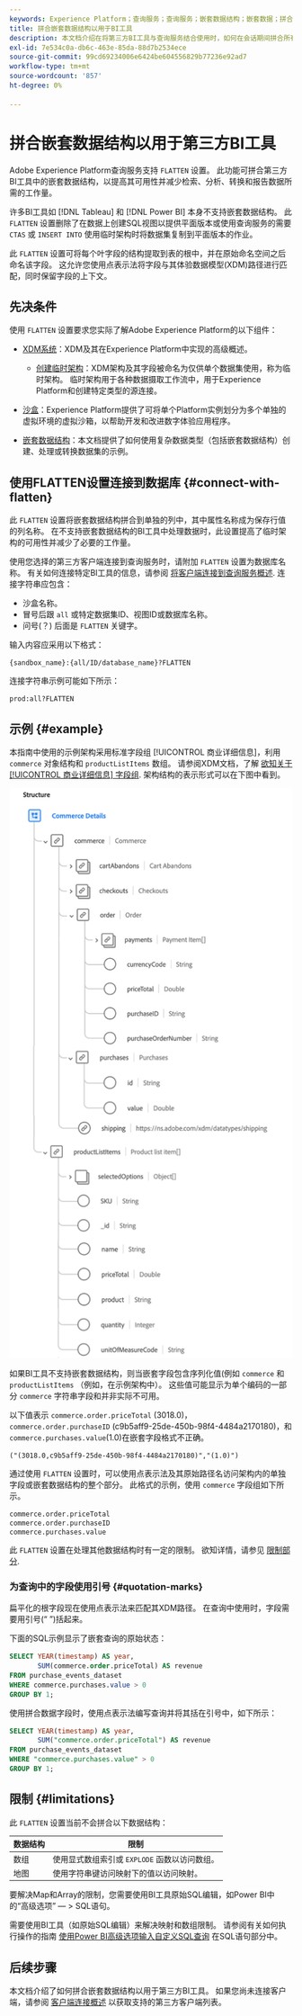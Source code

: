 ```yaml
---
keywords: Experience Platform；查询服务；查询服务；嵌套数据结构；嵌套数据；拼合；拼合嵌套数据；
title: 拼合嵌套数据结构以用于BI工具
description: 本文档介绍在将第三方BI工具与查询服务结合使用时，如何在会话期间拼合所有表和视图的XDM架构。
exl-id: 7e534c0a-db6c-463e-85da-88d7b2534ece
source-git-commit: 99cd69234006e6424be604556829b77236e92ad7
workflow-type: tm+mt
source-wordcount: '857'
ht-degree: 0%

---
```


# 拼合嵌套数据结构以用于第三方BI工具

Adobe Experience Platform查询服务支持 `FLATTEN` 设置。 此功能可拼合第三方BI工具中的嵌套数据结构，以提高其可用性并减少检索、分析、转换和报告数据所需的工作量。

许多BI工具如 [!DNL Tableau] 和 [!DNL Power BI] 本身不支持嵌套数据结构。 此 `FLATTEN` 设置删除了在数据上创建SQL视图以提供平面版本或使用查询服务的需要 `CTAS` 或 `INSERT INTO` 使用临时架构时将数据集复制到平面版本的作业。

此 `FLATTEN` 设置可将每个叶字段的结构提取到表的根中，并在原始命名空间之后命名该字段。 这允许您使用点表示法将字段与其体验数据模型(XDM)路径进行匹配，同时保留字段的上下文。

## 先决条件

使用 `FLATTEN` 设置要求您实际了解Adobe Experience Platform的以下组件：

* [XDM系统](../../xdm/home.md)：XDM及其在Experience Platform中实现的高级概述。

   * [创建临时架构](../../xdm/tutorials/ad-hoc.md)：XDM架构及其字段被命名为仅供单个数据集使用，称为临时架构。 临时架构用于各种数据摄取工作流中，用于Experience Platform和创建特定类型的源连接。

* [沙盒](../../sandboxes/home.md)：Experience Platform提供了可将单个Platform实例划分为多个单独的虚拟环境的虚拟沙箱，以帮助开发和改进数字体验应用程序。

* [嵌套数据结构](./nested-data-structures.md)：本文档提供了如何使用复杂数据类型（包括嵌套数据结构）创建、处理或转换数据集的示例。

## 使用FLATTEN设置连接到数据库 {#connect-with-flatten}

此 `FLATTEN` 设置将嵌套数据结构拼合到单独的列中，其中属性名称成为保存行值的列名称。 在不支持嵌套数据结构的BI工具中处理数据时，此设置提高了临时架构的可用性并减少了必要的工作量。

使用您选择的第三方客户端连接到查询服务时，请附加 `FLATTEN` 设置为数据库名称。 有关如何连接特定BI工具的信息，请参阅 [将客户端连接到查询服务概述](../clients/overview.md). 连接字符串应包含：

* 沙盒名称。
* 冒号后跟 `all` 或特定数据集ID、视图ID或数据库名称。
* 问号(？) 后面是 `FLATTEN` 关键字。

输入内容应采用以下格式：

```terminal
{sandbox_name}:{all/ID/database_name}?FLATTEN
```

连接字符串示例可能如下所示：

```terminal
prod:all?FLATTEN
```

## 示例 {#example}

本指南中使用的示例架构采用标准字段组 [!UICONTROL 商业详细信息]，利用 `commerce` 对象结构和 `productListItems` 数组。 请参阅XDM文档，了解 [欲知关于 [!UICONTROL 商业详细信息] 字段组](../../xdm/field-groups/event/commerce-details.md). 架构结构的表示形式可以在下图中看到。

![商务详细信息字段组的架构图，包括 `commerce` 和 `productListItems` 结构。](../images/essential-concepts/commerce-details.png)

如果BI工具不支持嵌套数据结构，则当嵌套字段包含序列化值(例如 `commerce` 和 `productListItems` （例如，在示例架构中）。 这些值可能显示为单个编码的一部分 `commerce` 字符串字段和并非实际不可用。

以下值表示 `commerce.order.priceTotal` (3018.0)， `commerce.order.purchaseID` (c9b5aff9-25de-450b-98f4-4484a2170180)，和 `commerce.purchases.value`(1.0)在嵌套字段格式不正确。

```terminal
("(3018.0,c9b5aff9-25de-450b-98f4-4484a2170180)","(1.0)")
```

通过使用 `FLATTEN` 设置时，可以使用点表示法及其原始路径名访问架构内的单独字段或嵌套数据结构的整个部分。 此格式的示例，使用 `commerce` 字段组如下所示。

```terminal
commerce.order.priceTotal
commerce.order.purchaseID
commerce.purchases.value
```

此 `FLATTEN` 设置在处理其他数据结构时有一定的限制。 欲知详情，请参见 [限制部分](#limitations).

### 为查询中的字段使用引号 {#quotation-marks}

扁平化的根字段现在使用点表示法来匹配其XDM路径。 在查询中使用时，字段需要用引号(“ ”)括起来。

下面的SQL示例显示了嵌套查询的原始状态：

```sql
SELECT YEAR(timestamp) AS year,
       SUM(commerce.order.priceTotal) AS revenue
FROM purchase_events_dataset
WHERE commerce.purchases.value > 0
GROUP BY 1;
```

使用拼合数据字段时，使用点表示法编写查询并将其括在引号中，如下所示：

```sql
SELECT YEAR(timestamp) AS year,
       SUM("commerce.order.priceTotal") AS revenue
FROM purchase_events_dataset
WHERE "commerce.purchases.value" > 0
GROUP BY 1;
```

## 限制 {#limitations}

此 `FLATTEN` 设置当前不会拼合以下数据结构：

| 数据结构 | 限制 |
|---|---|
| 数组 | 使用显式数组索引或 `EXPLODE` 函数以访问数组。 |
| 地图 | 使用字符串键访问映射下的值以访问映射。 |

要解决Map和Array的限制，您需要使用BI工具原始SQL编辑，如Power BI中的“高级选项” — > SQL语句。

需要使用BI工具（如原始SQL编辑）来解决映射和数组限制。 请参阅有关如何执行操作的指南 [使用Power BI高级选项输入自定义SQL查询](../clients/power-bi.md#import-tables-using-custom-sql) 在SQL语句部分中。

## 后续步骤

本文档介绍了如何拼合嵌套数据结构以用于第三方BI工具。 如果您尚未连接客户端，请参阅 [客户端连接概述](../clients/overview.md) 以获取支持的第三方客户端列表。
